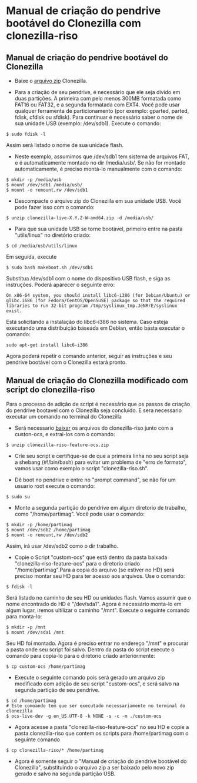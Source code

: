 # Manual de criação do pendrive bootável do Clonezilla com clonezilla-riso
## Manual de criação do pendrive bootável do Clonezilla

- Baixe o [arquivo zip](http://clonezilla.org/downloads.php) Clonezilla.

- Para a criação de seu pendrive, é necessário que ele seja divido em duas partições. A primeira com pelo menos 300MB formatada como FAT16 ou FAT32, e a segunda formatada com EXT4. Você pode usar qualquer ferramenta de particionamento (por exemplo: gparted, parted, fdisk, cfdisk ou sfdisk). Para continuar é necessário saber o nome de sua unidade USB (exemplo: /dev/sdb1). Execute o comando: 
```
$ sudo fdisk -l
```
Assim será listado o nome de sua unidade flash.
- Neste exemplo, assumimos que /dev/sdb1 tem sistema de arquivos FAT, e é automaticamente montado no dir /media/usb/. Se não for montado automaticamente, é preciso montá-lo manualmente com o comando:
 
```
$ mkdir -p /media/usb 
$ mount /dev/sdb1 /media/usb/
$ mount -o remount,rw /dev/sdb1
```
- Descompacte o arquivo zip do Clonezilla em sua unidade USB. Você pode fazer isso com o comando:
 
```
$ unzip clonezilla-live-X.Y.Z-W-amd64.zip -d /media/usb/ 
```
- Para que sua unidade USB se torne bootável, primeiro entre na pasta "utils/linux" no diretório criado:
```
$ cd /media/usb/utils/linux
```
Em seguida, execute 
```
$ sudo bash makeboot.sh /dev/sdb1
```
Substitua /dev/sdb1 com o nome do dispositivo USB flash, e siga as instruções. Poderá aparecer o seguinte erro:

`On x86-64 system, you should install libc6-i386 (for Debian/Ubuntu) or glibc.i686 (for Fedora/CentOS/OpenSuSE) package so that the required libraries to run 32-bit program /tmp/syslinux_tmp.JeNRrE/syslinux exist.`

Está solicitando a instalação do libc6-i386 no sistema. Caso esteja executando uma distribuição baseada em Debian, então basta executar o comando:
```
sudo apt-get install libc6-i386
```
Agora poderá repetir o comando anterior, seguir as instruções e seu pendrive bootável com o Clonezilla estará pronto.

## Manual de criação do Clonezilla modificado com script do clonezilla-riso

Para o processo de adição de script é necessário que os passos de criação do pendrive bootavel com o Clonezilla seja concluido.
E sera necessario executar um comando no terminal do Clonezilla

- Será necessario [baixar](https://github.com/decom/clonezilla-riso/archive/feature-ocs.zip) os arquivos do clonezilla-riso junto com a custon-ocs, e extrai-los com o comando:

```
$ unzip clonezilla-riso-feature-ocs.zip
```

- Crie seu script e certifique-se de que a primeira linha no seu script seja a shebang (#!/bin/bash) para evitar um problema de "erro de formato", vamos usar como exemplo o script "clonezilla-riso.sh".

- Dê boot no pendrive e entre no "prompt command", se não for um usuario root execute o comando:
```
$ sudo su
```

- Monte a segunda partição do pendrive em algum diretorio de trabalho, como "/home/partimag". Você pode usar o comando: 
```
$ mkdir -p /home/partimag
$ mount /dev/sdb2 /home/partimag
$ mount -o remount,rw /dev/sdb2
```
Assim, irá usar /dev/sdb2 como o dir trabalho.

- Copie o Script "custom-ocs" que está dentro da pasta baixada "clonezilla-riso-feature-ocs" para o diretorio criado "/home/partimag".Para a copia do arquivo (se estiver no HD) será preciso montar seu HD para ter acesso aos arquivos. Use o comando:
```
$ fdisk -l
```
Será listado no caminho de seu HD ou unidades flash. Vamos assumir que o nome encontrado do HD é "/dev/sda1". Agora é necessário monta-lo em algum lugar, iremos ultilizar o caminho "/mnt". Execute o seguinte comando para monta-lo:
```
$ mkdir -p /mnt
$ mount /dev/sda1 /mnt
```
Seu HD foi montado. Agora é preciso entrar no endereço "/mnt" e procurar a pasta onde seu script foi salvo. Dentro da pasta do script execute o comando para copia-lo para o diretorio criado anteriormente:
```
$ cp custom-ocs /home/partimag
```
- Execute o seguinte comando pois será gerado um arquivo zip modificado com adição de seu script "custom-ocs", e será salvo na segunda partição de seu pendrive.
```
$ cd /home/partimag
# Este comoando tem que ser executado necessariamente no terminal do clonezilla
$ ocs-live-dev -g en_US.UTF-8 -k NONE -s -c -m ./custom-ocs
```
- Agora acesse a pasta "clonezilla-riso-feature-ocs" no seu HD e copie a pasta clonezilla-riso que contem os scripts para /home/partimag com o seguinte comando
```
$ cp clonezilla-riso/* /home/partimag
```
- Agora é somente seguir o "Manual de criação do pendrive bootável do Clonezilla", substituindo o arquivo zip a ser baixado pelo novo zip gerado e salvo na segunda partição USB.


